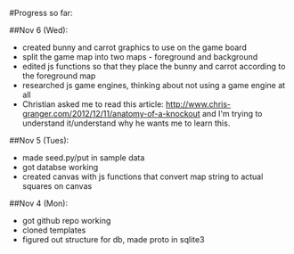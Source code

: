 #Progress so far:

##Nov 6 (Wed):

- created bunny and carrot graphics to use on the game board
- split the game map into two maps - foreground and background
- edited js functions so that they place the bunny and carrot according to the foreground map
- researched js game engines, thinking about not using a game engine at all
- Christian asked me to read this article: http://www.chris-granger.com/2012/12/11/anatomy-of-a-knockout and I'm trying to understand it/understand why he wants me to learn this.

##Nov 5 (Tues):

- made seed.py/put in sample data
- got databse working
- created canvas with js functions that convert map string to actual squares on canvas

##Nov 4 (Mon):

- got github repo working
- cloned templates
- figured out structure for db, made proto in sqlite3
